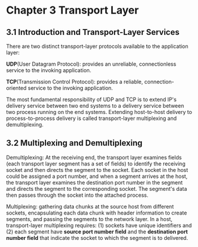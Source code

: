 # Chapter 3 Transport Layer

## 3.1 Introduction and Transport-Layer Services

There are two distinct transport-layer protocols available to the application layer:

**UDP**\(User Datagram Protocol\): provides an unreliable, connectionless service to the invoking application.

**TCP**\(Transmission Control Protocol\): provides a reliable, connection-oriented service to the invoking application.

The most fundamental responsibility of UDP and TCP is to extend IP's delivery service between two end systems to a delivery service between two process running on the end systems. Extending host-to-host delivery to process-to-process delivery is called transport-layer multiplexing and demultiplexing.

## 3.2 Multiplexing and Demultiplexing

Demultiplexing: At the receiving end, the transport layer examines fields \(each transport layer segment has a set of fields\) to identify the receiving socket and then directs the segment to the socket. Each socket in the host could be assigned a port number, and when a segment arrives at the host, the transport layer examines the destination port number in the segment and directs the segment to the corresponding socket. The segment's data then passes through the socket into the attached process.

Multiplexing: gathering data chunks at the source host from different sockets, encapsulating each data chunk with header information to create segments, and passing the segments to the network layer. In a host, transport-layer multiplexing requires: \(1\) sockets have unique identifiers and \(2\) each segment have **source port number field** and the **destination port number field** that indicate the socket to which the segment is to delivered.













